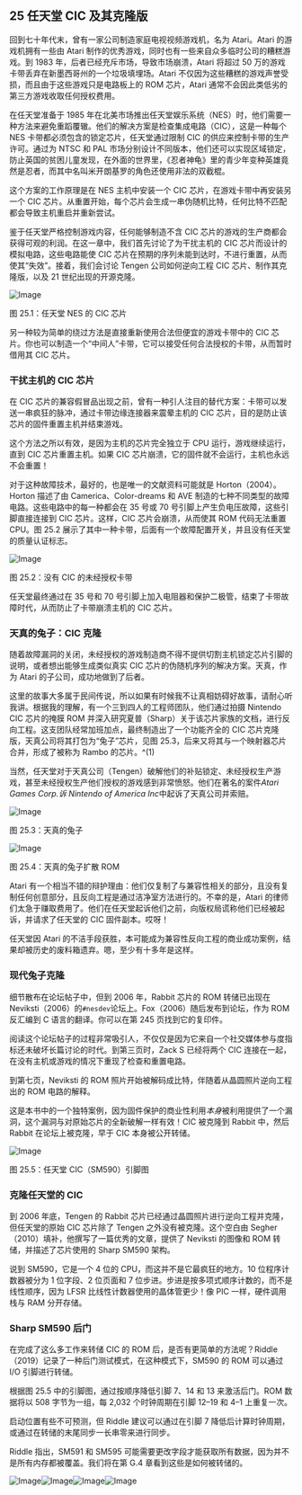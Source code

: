 ## **25 任天堂 CIC 及其克隆版**

回到七十年代末，曾有一家公司制造家庭电视视频游戏机，名为 Atari。Atari 的游戏机拥有一些由 Atari 制作的优秀游戏，同时也有一些来自众多临时公司的糟糕游戏。到 1983 年，后者已经充斥市场，导致市场崩溃，Atari 将超过 50 万的游戏卡带丢弃在新墨西哥州的一个垃圾填埋场。Atari 不仅因为这些糟糕的游戏声誉受损，而且由于这些游戏只是电路板上的 ROM 芯片，Atari 通常不会因此类低劣的第三方游戏收取任何授权费用。

在任天堂准备于 1985 年在北美市场推出任天堂娱乐系统（NES）时，他们需要一种方法来避免重蹈覆辙。他们的解决方案是检查集成电路（CIC），这是一种每个 NES 卡带都必须包含的锁定芯片，任天堂通过限制 CIC 的供应来控制卡带的生产许可。通过为 NTSC 和 PAL 市场分别设计不同版本，他们还可以实现区域锁定，防止英国的贫困儿童发现，在外面的世界里，《忍者神龟》里的青少年变种英雄竟然是忍者，而其中名叫米开朗基罗的角色还使用非法的双截棍。

这个方案的工作原理是在 NES 主机中安装一个 CIC 芯片，在游戏卡带中再安装另一个 CIC 芯片。从重置开始，每个芯片会生成一串伪随机比特，任何比特不匹配都会导致主机重启并重新尝试。

鉴于任天堂严格控制游戏内容，任何能够制造不含 CIC 芯片的游戏的生产商都会获得可观的利润。在这一章中，我们首先讨论了为干扰主机的 CIC 芯片而设计的模拟电路，这些电路能使 CIC 芯片在预期的序列未能到达时，不进行重置，从而使其“失效”。接着，我们会讨论 Tengen 公司如何逆向工程 CIC 芯片、制作其克隆版，以及 21 世纪出现的开源克隆。

![Image](img/f0236-01.jpg)

图 25.1：任天堂 NES 的 CIC 芯片

另一种较为简单的绕过方法是直接重新使用合法但便宜的游戏卡带中的 CIC 芯片。你也可以制造一个“中间人”卡带，它可以接受任何合法授权的卡带，从而暂时借用其 CIC 芯片。

### **干扰主机的 CIC 芯片**

在 CIC 芯片的兼容假冒品出现之前，曾有一种引人注目的替代方案：卡带可以发送一串疯狂的脉冲，通过卡带边缘连接器来震晕主机的 CIC 芯片，目的是防止该芯片的固件重置主机并结束游戏。

这个方法之所以有效，是因为主机的芯片完全独立于 CPU 运行，游戏继续运行，直到 CIC 芯片重置主机。如果 CIC 芯片崩溃，它的固件就不会运行，主机也永远不会重置！

对于这种故障技术，最好的，也是唯一的文献资料可能就是 Horton（2004）。Horton 描述了由 Camerica、Color-dreams 和 AVE 制造的七种不同类型的故障电路。这些电路中的每一种都会在 35 号或 70 号引脚上产生负电压故障，这些引脚直接连接到 CIC 芯片。这样，CIC 芯片会崩溃，从而使其 ROM 代码无法重置 CPU。图 25.2 展示了其中一种卡带，后面有一个故障配置开关，并且没有任天堂的质量认证标志。

![Image](img/f0238-01.jpg)

图 25.2：没有 CIC 的未经授权卡带

任天堂最终通过在 35 号和 70 号引脚上加入电阻器和保护二极管，结束了卡带故障时代，从而防止了卡带崩溃主机的 CIC 芯片。

### **天真的兔子：CIC 克隆**

随着故障漏洞的关闭，未经授权的游戏制造商不得不提供切割主机锁定芯片引脚的说明，或者想出能够生成类似真实 CIC 芯片的伪随机序列的解决方案。天真，作为 Atari 的子公司，成功地做到了后者。

这里的故事大多属于民间传说，所以如果有时候我不让真相妨碍好故事，请耐心听我讲。根据我的理解，有一个三到四人的工程师团队，他们通过拍摄 Nintendo CIC 芯片的掩膜 ROM 并深入研究夏普（Sharp）关于该芯片家族的文档，进行反向工程。这支团队经常加班加点，最终制造出了一个功能齐全的 CIC 芯片克隆版，天真公司将其打包为“兔子”芯片，见图 25.3，后来又将其与一个映射器芯片合并，形成了被称为 Rambo 的芯片。^(1)

当然，任天堂对于天真公司（Tengen）破解他们的补贴锁定、未经授权生产游戏，甚至未经授权生产他们授权的游戏感到非常愤怒。他们在著名的案件*Atari Games Corp.诉 Nintendo of America Inc*中起诉了天真公司并索赔。

![Image](img/f0240-01.jpg)

图 25.3：天真的兔子

![Image](img/f0241-01.jpg)

图 25.4：天真的兔子扩散 ROM

Atari 有一个相当不错的辩护理由：他们仅复制了与兼容性相关的部分，且没有复制任何创意部分，且反向工程是通过洁净室方法进行的。不幸的是，Atari 的律师们太急于赚取费用了。他们在任天堂起诉他们之前，向版权局谎称他们已经被起诉，并请求了任天堂的 CIC 固件副本。哎呀！

任天堂因 Atari 的不洁手段获胜，本可能成为兼容性反向工程的商业成功案例，结果却被历史的废料箱遗弃。嗯，至少有十多年是这样。

### **现代兔子克隆**

细节散布在论坛帖子中，但到 2006 年，Rabbit 芯片的 ROM 转储已出现在 Neviksti（2006）的`#nesdev`论坛上。Fox（2006）随后发布到论坛，作为 ROM 反汇编到 C 语言的翻译。你可以在第 245 页找到它的复印件。

阅读这个论坛帖子的过程非常吸引人，不仅仅是因为它来自一个社交媒体参与度指标还未破坏长篇讨论的时代。到第三页时，Zack S 已经将两个 CIC 连接在一起，在没有主机或游戏的情况下重现了检查和重置电路。

到第七页，Neviksti 的 ROM 照片开始被解码成比特，伴随着从晶圆照片逆向工程出的 ROM 电路的解释。

这是本书中的一个独特案例，因为固件保护的商业性利用*本身*被利用提供了一个漏洞，这个漏洞与对原始芯片的全新破解一样有效！CIC 被克隆到 Rabbit 中，然后 Rabbit 在论坛上被克隆，早于 CIC 本身被公开转储。

![Image](img/f0243-01.jpg)

图 25.5：任天堂 CIC（SM590）引脚图

### **克隆任天堂的 CIC**

到 2006 年底，Tengen 的 Rabbit 芯片已经通过晶圆照片进行逆向工程并克隆，但任天堂的原始 CIC 芯片除了 Tengen 之外没有被克隆。这个空白由 Segher（2010）填补，他撰写了一篇优秀的文章，提供了 Neviksti 的图像和 ROM 转储，并描述了芯片使用的 Sharp SM590 架构。

说到 SM590，它是一个 4 位的 CPU，而这并不是它最疯狂的地方。10 位程序计数器被分为 1 位字段、2 位页面和 7 位步进。步进是按多项式顺序计数的，而不是线性顺序，因为 LFSR 比线性计数器使用的晶体管更少！像 PIC 一样，硬件调用栈与 RAM 分开存储。

### **Sharp SM590 后门**

在完成了这么多工作来转储 CIC 的 ROM 后，是否有更简单的方法呢？Riddle（2019）记录了一种后门测试模式，在这种模式下，SM590 的 ROM 可以通过 I/O 引脚进行转储。

根据图 25.5 中的引脚图，通过按顺序降低引脚 7、14 和 13 来激活后门。ROM 数据将以 508 字节为一组，每 2,032 个时钟周期在引脚 12–19 和 4–1 上重复一次。

启动位置有些不可预测，但 Riddle 建议可以通过在引脚 7 降低后计算时钟周期，或通过在转储的末尾同步一长串零来进行同步。

Riddle 指出，SM591 和 SM595 可能需要更改字段才能获取所有数据，因为并不是所有内存都被覆盖。我们将在第 G.4 章看到这些是如何被转储的。

![Image](img/f0245-01.jpg)![Image](img/f0246-01.jpg)![Image](img/f0247-01.jpg)![Image](img/f0248-01.jpg)
